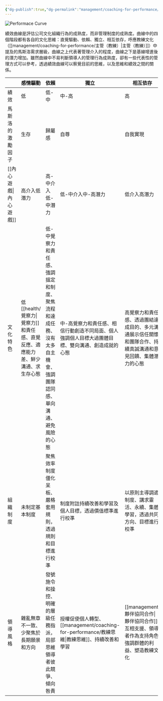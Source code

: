 ```yaml
---
{"dg-publish":true,"dg-permalink":"management/coaching-for-performance/績效曲線","permalink":"/management/coaching-for-performance/績效曲線/","title":"績效曲線"}
---
```



![Performace Curve](https://static.datadial.net/performance/wp-content/uploads/The-Performance-Curve.png)

績效曲線是評估公司文化組織行為的成熟度，而非管理制度的成熟度。曲線中的四個階段都有各自的文化思維：直覺驅動、依賴、獨立、相互依存，呼應教練文化（[[management/coaching-for-performance/主管（教練）\|主管（教練）]]）中提及的馬斯洛需求層級，曲線之上代表著管理介入的程度，曲線之下是基線增進後的潛力增加。雖然曲線中不易判斷領導人的管理行為成熟度，卻有一些代表性的管理方式可以參考，透過績效曲線可以察覺目前的思維，以及思維和績效之間的關係。

||感情驅動|依賴|獨立|相互依存|
|--|--|--|--|--|
|績效|低|低-中|中-高|高|
|馬斯洛的激勵因子|生存|歸屬感|自尊|自我實現|
|[[內心遊戲\|內心遊戲]]|高介入低潛力|高-中介入低-中潛力|低-中介入中-高潛力|低介入高潛力|
|文化特色| 低[[health/覺察力\|覺察力]]和責任感、直覺反應、適應能力差、鮮少溝通、求生存心態|低-中覺察力和責任感、強調搵定和制度、聚焦流程和達成任務、沒有太多自主機會、強調團隊認同感、單向溝通、避免風險的心態|中-高覺察力和責任感、相信行動創造不同局面、個人強調個人目標大過團體目標、雙向溝通、創造成就的心態|高覺察力和責任感、透過團結達成目的、多元溝通展示信任關懷和團隊合作、持續真誠溝通和意見回饋、集體潛力的心態|
|組織制度|未制定基本制度|聚焦效率制度僵化呆板、嚴格套用規則，透過規則和目標進行校準|制度附註持續改善和學習及個人目標，透過價值標準進行校準|以原則主導調適制度、講求靈活、永續、集體學習，透過共同方向、目標進行校準|
|領導風格|雜亂無章不一致、少聚焦於長期願景和方向|發號施令和操控、明確的層級任務指派，局部思維領導者彼此競爭、傾向咎責|授權促使個人轉型、[[management/coaching-for-performance/教練思維\|教練思維]]、持續改善和學習|[[management/夥伴協同合作\|夥伴協同合作]]互相支援、領導者作為支持角色強調群體的利益、塑造教練文化|
